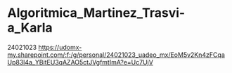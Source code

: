 # Algoritmica_Martinez_Trasvi-a_Karla
24021023
https://udomx-my.sharepoint.com/:f:/g/personal/24021023_uadeo_mx/EoM5v2Kn4zFCqaUp83l4a_YBitEU3qAZAO5ctJVgfmtImA?e=Uc7UjV
